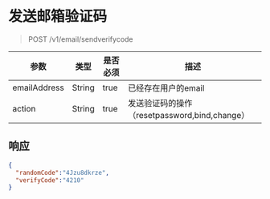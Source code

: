 # 发送邮箱验证码

> POST /v1/email/sendverifycode

| 参数            | 类型               | 是否必须  | 描述  |
| -------------- | ------------------ | -------- | ------------ |
| emailAddress   | String             | true     | 已经存在用户的email   |
| action         | String             | true     | 发送验证码的操作（resetpassword,bind,change）   |

## 响应

```json
{
  "randomCode":"4Jzu8dkrze",
  "verifyCode":"4210"
}
```
